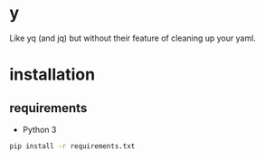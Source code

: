 # y

Like yq (and jq) but without their feature of cleaning up your yaml.

# installation

## requirements

- Python 3

```bash
pip install -r requirements.txt
```
